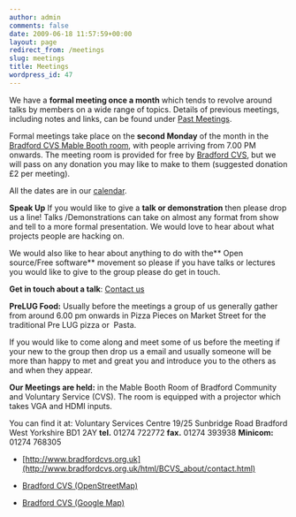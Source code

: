 ```yaml
---
author: admin
comments: false
date: 2009-06-18 11:57:59+00:00
layout: page
redirect_from: /meetings
slug: meetings
title: Meetings
wordpress_id: 47
---
```


We have a **formal meeting once a month** which tends to revolve around talks by members on a wide range of topics. Details of previous meetings, including notes and links, can be found under [Past Meetings](../category/past_meetings).

Formal meetings take place on the **second Monday** of the month in the [Bradford CVS Mable Booth room](http://bradfordcvs.org.uk/html/room_hire/room_hire.html), with people arriving from 7.00 PM onwards. The meeting room is provided for free by [Bradford CVS](http://bradfordcvs.org.uk/), but we will pass on any donation you may like to make to them (suggested donation £2 per meeting).

All the dates are in our [calendar](https://www.google.com/calendar/embed?src=j0levg4c0p2op08nf5elp3u50k%40group.calendar.google.com&ctz=Europe/London).

**Speak Up**
If you would like to give a **talk or demonstration** then please drop us a line! Talks /Demonstrations can take on almost any format from show and tell to a more formal presentation. We would love to hear about what projects people are hacking on.

We would also like to hear about anything to do with the** Open source/Free software** movement so please if you have talks or lectures you would like to give to the group please do get in touch.

**Get in touch about a talk**: [Contact us](/contact)

**PreLUG Food:**
Usually before the meetings a group of us generally gather from around 6.00 pm onwards in Pizza Pieces on Market Street for the traditional Pre LUG pizza or  Pasta.

If you would like to come along and meet some of us before the meeting if your new to the group then drop us a email and usually someone will be more than happy to met and great you and introduce you to the others as and when they appear.

**Our Meetings are held:** 
in the Mable Booth Room of Bradford Community and Voluntary Service (CVS). The room is equipped with a projector which takes VGA and HDMI inputs.

You can find it at:
Voluntary Services Centre
19/25 Sunbridge Road
Bradford
West Yorkshire
BD1 2AY
**tel.** 01274 722772
**fax.** 01274 393938
**Minicom:** 01274 768305



	
  * [http://www.bradfordcvs.org.uk](http://www.bradfordcvs.org.uk/html/BCVS_about/contact.html)

	
  * [ Bradford CVS (OpenStreetMap)](http://www.openstreetmap.org/?lat=53.79393&lon=-1.75414&zoom=17)

	
  * [ Bradford CVS (Google Map)](http://maps.google.co.uk/maps?f=q&source=s_q&hl=en&geocode=&q=19-25+Sunbridge+Rd,+Bradford,+West+Yorkshire,+BD1&sll=53.858507,-1.831225&sspn=0.197219,0.617294&ie=UTF8&ll=53.793553,-1.754336&spn=0.012954,0.038581&z=15&iwloc=addr)


